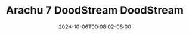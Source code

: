 --- 
title: "Arachu 7  DoodStream  DoodStream"
description: "  bokeh Arachu 7  DoodStream  DoodStream dood video full terbaru"
date: 2024-10-06T00:08:02-08:00
file_code: "8mrpmxn2s09m"
draft: false
cover: "e00awg2qu14fnxhp.jpg"
tags: ["Arachu", "DoodStream", "DoodStream", "bokep-indo", "bokep-viral", "bokep-ig"]
length: 71
fld_id: "1483117"
foldername: "Arachu update"
categories: ["Arachu update"]
views: 0
---